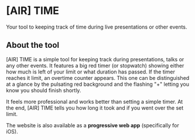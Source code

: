 # [AIR] TIME
Your tool to keeping track of time during live presentations or other events.

## About the tool
[AIR] TIME is a simple tool for keeping track during presentations, talks or any other events. It features a big red timer (or stopwatch) showing either how much is left of your limit or what duration has passed. If the timer reaches it limit, an overtime counter appears. This one can be distinguished at a glance by the pulsating red background and the flashing "+" letting you know you should finish shortly.

It feels more professional and works better than setting a simple timer. At the end, [AIR] TIME tells you how long it took and if you went over the set limit.

The website is also available as a **progressive web app** (specifically for iOS).